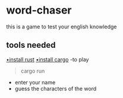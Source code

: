 # word-chaser

this is a game to test your english knowledge

## tools needed

[•install rust](https://www.rust-lang.org/tools/install)
[•install cargo](https://www.rust-lang.org/tools/install)
-to play

> cargo run

- enter your name
- guess the characters of the word

